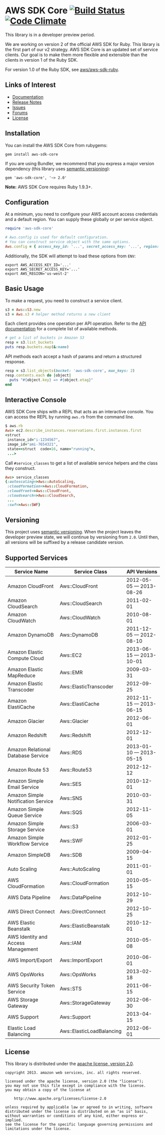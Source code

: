 # AWS SDK Core [![Build Status](https://travis-ci.org/aws/aws-sdk-core-ruby.png?branch=master)](https://travis-ci.org/aws/aws-sdk-core-ruby) [![Code Climate](https://codeclimate.com/github/aws/aws-sdk-core-ruby.png)](https://codeclimate.com/github/aws/aws-sdk-core-ruby)

This library is in a developer preview period.

We are working on version 2 of the official AWS SDK for Ruby.  This library
is the first part of our v2 strategy.  AWS SDK Core is an updated set of
service clients.  Our goal is to make them more flexible and extensible
than the clients in version 1 of the Ruby SDK.

For version 1.0 of the Ruby SDK, see [aws/aws-sdk-ruby](http://github.com/aws/aws-sdk-ruby).

## Links of Interest

* [Documentation](http://docs.amazonwebservices.com/sdkforruby/api/frames.html)
* [Release Notes](http://aws.amazon.com/releasenotes/SDK/Ruby/Core)
* [Issues](http://github.com/aws/aws-sdk-core-ruby/issues)
* [Forums](https://forums.aws.amazon.com/forum.jspa?forumID=125)
* [License](http://aws.amazon.com/apache2.0/)

## Installation

You can install the AWS SDK Core from rubygems:

    gem install aws-sdk-core

If you are using Bundler, we recommend that you express a major version
dependency (this library uses [semantic versioning](http://semver.org/)):

    gem 'aws-sdk-core', '~> 2.0'

**Note:** AWS SDK Core requires Ruby 1.9.3+.

## Configuration

At a minimum, you need to configure your AWS account access credentials and a
default region.  You can supply these globally or per service object.

```ruby
require 'aws-sdk-core'

# Aws.config is used for default configuration.
# You can construct service object with the same options.
Aws.config = { access_key_id: '...', secret_access_key: '...', region: 'us-west-2' }
```

Additionally, the SDK will attempt to load these options from `ENV`:

    export AWS_ACCESS_KEY_ID='...'
    export AWS_SECRET_ACCESS_KEY='...'
    export AWS_REGION='us-west-2'

## Basic Usage

To make a request, you need to construct a service client.

```ruby
s3 = Aws::S3.new
s3 = Aws.s3 # helper method returns a new client
```

Each client provides one operation per API operation. Refer to the
[API documentation](http://docs.aws.amazon.com/AWSRubySDKCore/latest/frames.html)
for a complete list of available methods.

```ruby
# get a list of buckets in Amazon S3
resp = s3.list_buckets
puts resp.buckets.map(&:name)
```

API methods each accept a hash of params and return a structured response.

```ruby
resp = s3.list_objects(bucket: 'aws-sdk-core', max_keys: 2)
resp.contents.each do |object|
  puts "#{object.key} => #{object.etag}"
end
```

## Interactive Console

AWS SDK Core ships with a REPL that acts as an interactive console. You
can access the REPL by running `aws.rb` from the command line.

```ruby
$ aws.rb
Aws> ec2.describe_instances.reservations.first.instances.first
<struct
 instance_id="i-1234567",
 image_id="ami-7654321",
 state=<struct  code=16, name="running">,
 ...>
```

Call `#service_classes` to get a list of available service helpers and
the class they construct.

```ruby
Aws> service_classes
{:autoscaling=>Aws::AutoScaling,
 :cloudformation=>Aws::CloudFormation,
 :cloudfront=>Aws::CloudFront,
 :cloudsearch=>Aws::CloudSearch,
 ...
 :swf=>Aws::SWF}
```

## Versioning

This project uses [semantic versioning](http://semver.org/). When the project
leaves the developer preview state, we will continue by versioning from
`2.0`.  Until then, all versions will be suffixed by a release candidate
version.

## Supported Services

| Service Name                        | Service Class             | API Versions                   |
| ----------------------------------- | ------------------------- | ------------------------------ |
| Amazon CloudFront                   | Aws::CloudFront           | 2012-05-05 &mdash; 2013-08-26  |
| Amazon CloudSearch                  | Aws::CloudSearch          | 2011-02-01                     |
| Amazon CloudWatch                   | Aws::CloudWatch           | 2010-08-01                     |
| Amazon DynamoDB                     | Aws::DynamoDB             | 2011-12-05 &mdash; 2012-08-10  |
| Amazon Elastic Compute Cloud        | Aws::EC2                  | 2013-06-15 &mdash; 2013-10-01  |
| Amazon Elastic MapReduce            | Aws::EMR                  | 2009-03-31                     |
| Amazon Elastic Transcoder           | Aws::ElasticTranscoder    | 2012-09-25                     |
| Amazon ElastiCache                  | Aws::ElastiCache          | 2012-11-15 &mdash; 2013-06-15  |
| Amazon Glacier                      | Aws::Glacier              | 2012-06-01                     |
| Amazon Redshift                     | Aws::Redshift             | 2012-12-01                     |
| Amazon Relational Database Service  | Aws::RDS                  | 2013-01-10 &mdash; 2013-05-15  |
| Amazon Route 53                     | Aws::Route53              | 2012-12-12                     |
| Amazon Simple Email Service         | Aws::SES                  | 2010-12-01                     |
| Amazon Simple Notification Service  | Aws::SNS                  | 2010-03-31                     |
| Amazon Simple Queue Service         | Aws::SQS                  | 2012-11-05                     |
| Amazon Simple Storage Service       | Aws::S3                   | 2006-03-01                     |
| Amazon Simple Workflow Service      | Aws::SWF                  | 2012-01-25                     |
| Amazon SimpleDB                     | Aws::SDB                  | 2009-04-15                     |
| Auto Scaling                        | Aws::AutoScaling          | 2011-01-01                     |
| AWS CloudFormation                  | Aws::CloudFormation       | 2010-05-15                     |
| AWS Data Pipeline                   | Aws::DataPipeline         | 2012-10-29                     |
| AWS Direct Connect                  | Aws::DirectConnect        | 2012-10-25                     |
| AWS Elastic Beanstalk               | Aws::ElasticBeanstalk     | 2010-12-01                     |
| AWS Identity and Access Management  | Aws::IAM                  | 2010-05-08                     |
| AWS Import/Export                   | Aws::ImportExport         | 2010-06-01                     |
| AWS OpsWorks                        | Aws::OpsWorks             | 2013-02-18                     |
| AWS Security Token Service          | Aws::STS                  | 2011-06-15                     |
| AWS Storage Gateway                 | Aws::StorageGateway       | 2012-06-30                     |
| AWS Support                         | Aws::Support              | 2013-04-15                     |
| Elastic Load Balancing              | Aws::ElasticLoadBalancing | 2012-06-01                     |

## License

This library is distributed under the
[apache license, version 2.0](http://www.apache.org/licenses/license-2.0).

```no-highlight
copyright 2013. amazon web services, inc. all rights reserved.

licensed under the apache license, version 2.0 (the "license");
you may not use this file except in compliance with the license.
you may obtain a copy of the license at

    http://www.apache.org/licenses/license-2.0

unless required by applicable law or agreed to in writing, software
distributed under the license is distributed on an "as is" basis,
without warranties or conditions of any kind, either express or implied.
see the license for the specific language governing permissions and
limitations under the license.
```
